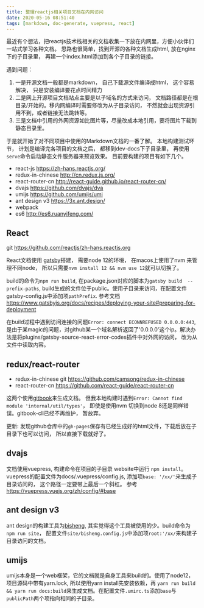 ```yaml
---
title: 整理reactjs相关项目文档在内网访问
date: 2020-05-16 08:51:40
tags: [markdown, doc-generate, vuepress, react]
---
```


最近有个想法，把reactjs技术栈相关的文档收集一下放在内网里，方便小伙伴们一站式学习各种文档。 思路也很简单，找到开源的各种文档生成html, 放在nginx下的子目录里， 再建一个index.html添加到各个子目录的链接。

遇到问题：
1. 一是开源文档一般都是markdown， 自己下载源文件编译成html， 这个容易解决， 只是安装编译要花点时间精力
2. 二是网上开源项目文档站点主要是以子域名的方式来访问， 文档路径都是在根目录/开始的。移内网编译时需要修改为从子目录访问， 不然就会出现资源引用不到，或者链接无法跳转等。
3. 三是文档中引用的外网资源如比图片等，尽量改成本地引用，要将图片下载到静态目录里。

于是就开始了对不同项目中使用的Markdown文档的一番了解。 本地构建测试环节， 计划是编译完各项目的文档之后， 都移到dev-docs下子目录里， 再使用`serve`命令启动静态文件服务器来预览效果。 目前要构建的项目有如下几个。

* react-js https://zh-hans.reactjs.org/
* redux-in-chinese http://cn.redux.js.org/ 
* react-router-cn http://react-guide.github.io/react-router-cn/
* dvajs https://github.com/dvajs/dva
* umijs https://github.com/umijs/umi
* ant design v3 https://3x.ant.design/
* webpack
* es6 http://es6.ruanyifeng.com/

## React

git https://github.com/reactjs/zh-hans.reactjs.org

React文档使用 [gatsby](https://www.gatsbyjs.org/docs/)搭建， 需要node 12的环境， 在macos上使用了nvm 来管理不同node， 所以只需要`nvm install 12 && nvm use 12`就可以切换了。 

build的命令为`npm run build`, 在package.json对应的脚本为`gatsby build  --prefix-paths`, build生成的文件位于public。使用子目录来访问，在配置文件gatsby-config.js中添加项`pathPrefix`. 参考文档 https://www.gatsbyjs.org/docs/recipes/deploying-your-site#preparing-for-deployment

在build过程中遇到访问连接的问题`Error: connect ECONNREFUSED 0.0.0.0:443`, 是由于某magic的问题，对github某一个域名解析返回了'0.0.0.0'这个ip。解决办法是将plugins/gatsby-source-react-error-codes插件中对外网的访问， 改为从文件中读取内容。

## redux/react-router

* redux-in-chinese git https://github.com/camsong/redux-in-chinese
* react-router-cn https://github.com/react-guide/react-router-cn

这两个使用[gitbook](https://github.com/GitbookIO/gitbook)来生成文档。 但我本地构建时遇到`Error: Cannot find module 'internal/util/types'`， 即使是使用nvm 切换到node 8还是同样错误。gitbook-cli已经不再维护， 暂放弃。

更新:  发现github仓库中的`gh-pages`保存有已经生成好的html文件，下载后放在子目录下也可以访问， 所以直接下载就好了。

## dvajs

文档使用vuepress, 构建命令在项目的子目录 website中运行 `npm install`。 vuepress的配置文件为docs/.vuepress/config.js, 添加项`base: '/xx/'`来生成子目录访问的， 这个路径一定要带上最后一个斜杠。 参考 https://vuepress.vuejs.org/zh/config/#base

## ant design v3 

ant design的构建工具为[bisheng](https://github.com/benjycui/bisheng), 其实觉得这个工具被使用的少。build命令为`npm run site`， 配置文件`site/bisheng.config.js`中添加项`root:'/xx/`来构建子目录访问的文档。

## umijs

umijs本身是一个web框架，它的文档就是自身工具来build的。使用了node12，项目源码中带有yarn.lock,  所以使用yarn install先安装依赖，再 `yarn run build && yarn run docs:build`来生成文档。在配置文件`.umirc.ts`添加`base`与`publicPath`两个项指向相同的子目录。 

